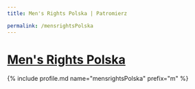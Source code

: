 ```yaml
---
title: Men's Rights Polska | Patromierz

permalink: /mensrightsPolska
---
```


# [Men's Rights Polska](https://patronite.pl/mensrightsPolska)

{% include profile.md name="mensrightsPolska" prefix="m" %}
